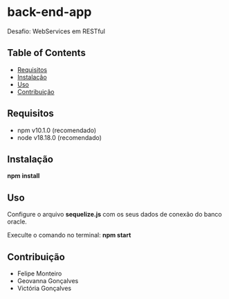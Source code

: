 # back-end-app
Desafio: WebServices em RESTful

## Table of Contents
- [Requisitos](#requisitos)
- [Instalação](#instalação)
- [Uso](#uso)
- [Contribuição](#contribuição)

## Requisitos
- npm v10.1.0 (recomendado)
- node v18.18.0 (recomendado)

## Instalação
**npm install**

## Uso

Configure o arquivo **sequelize.js** com os seus dados de conexão do banco oracle.

Execulte o comando no terminal:
**npm start**


## Contribuição
- Felipe Monteiro
- Geovanna Gonçalves
- Victória Gonçalves
